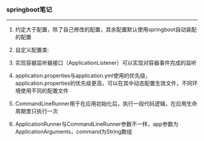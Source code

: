 ### springboot笔记

---
1. 约定大于配置，除了自己修改的配置，其余配置默认使用springboot自动装配的配置

2. 自定义配置类:

3. 实现容器监听器接口（ApplicationListener）可以实现对容器事件完成的监听

4. application.properties与application.yml使用的优先级，application.properties的优先级更高，可以在其中动态配置生效文件，不同环境使用不同的配置文件

5. CommandLineRunner用于在应用初始化后，执行一段代码逻辑，在应用生命周期里只执行一次

6. ApplicationRunner与CommandLineRunner参数不一样，app参数为ApplicationArguments，command为String数组
